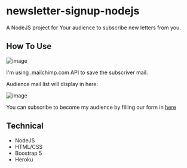# newsletter-signup-nodejs
A NodeJS project for Your audience to subscribe new letters from you. 

## How To Use
![image](https://user-images.githubusercontent.com/16759685/137022961-7b1d5f0b-6128-4cb7-9fa2-a7568d171302.png)

I'm using .mailchimp.com API to save the subscriver mail.

Audience mail list will display in here:

![image](https://user-images.githubusercontent.com/16759685/137023050-958d2f45-b45d-4fb0-b8bf-799dc54a1a1c.png)

You can subscribe to become my audience by filling our form in [here](https://dry-island-38632.herokuapp.com/)

## Technical
- NodeJS
- HTML/CSS
- Boostrap 5
- Heroku
